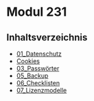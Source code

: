 # Modul 231
## Inhaltsverzeichnis
- [01_Datenschutz](01_Datenschutz) <br>
- [Cookies](12_Webseite%20verwendet%20Cookies.md) <br>
- [03_Passwörter](03_Passwörter) <br>
- [05_Backup](05_Backup) <br>
- [06_Checklisten](06_meine%20Datenschützen%20(Checklisten)) <br>
- [07_Lizenzmodelle](07_Lizenzmodelle) <br>


